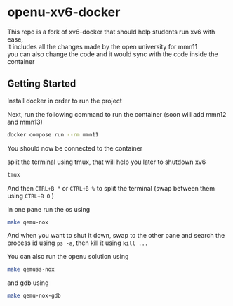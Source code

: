 # openu-xv6-docker

This repo is a fork of xv6-docker that should help students run xv6 with ease,  
it includes all the changes made by the open university for mmn11  
you can also change the code and it would sync with the code inside the container

## Getting Started

Install docker in order to run the project

Next, run the following command to run the container (soon will add mmn12 and mmn13)

```bash
docker compose run --rm mmn11
```

You should now be connected to the container

split the terminal using tmux, that will help you later to shutdown xv6

```bash
tmux
```

And then `CTRL+B "` or `CTRL+B %` to split the terminal (swap between them using `CTRL+B O` )

In one pane run the os using

```bash
make qemu-nox
```

And when you want to shut it down, swap to the other pane and search the process id using `ps -a`, then kill it using `kill ...`

You can also run the openu solution using

```bash
make qemuss-nox
```

and gdb using

```bash
make qemu-nox-gdb
```
